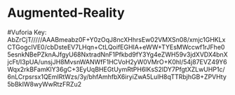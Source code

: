 # Augmented-Reality
#Vuforia Key: AbZrCjT/////AAABmeabz0F+Y0zOqJ8ncXHhrsEw02VMXSn08/xmjc1GHKLxCTGogcIVE0/cbDsteEV7LHqn+CtLQoifEGHIA+eWW+TYEsMWccwf1rJFhe05esnkNBePZknAJfgyU68NxtradNnF1Pfkbd9fY3Yg4eZWH59v3jdXVDX4bnXjcFt/I3pUA/unsjJH8MvsnWANWfF1HCVoH2yW0VMrO+K0hl/54j87EVZ49Y6Wqx2rkBFamKlY36gC+3EyUqBHEGtUymRtPH6lKsS2lDY7PfgtXZLwUHP1c/6nLCrpsrsx1QEmIRtWzs/3y/bhfAmhfbX6iryiZwA5LuIH8qTTRbjhGB+ZPVHty5bBkIW8wyWwRtzFRZu2

